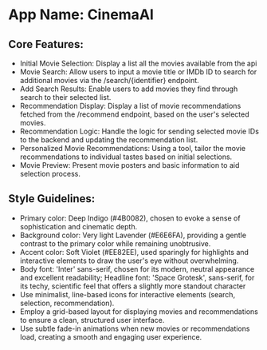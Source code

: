 # **App Name**: CinemaAI

## Core Features:

- Initial Movie Selection: Display a list all the movies available from the api
- Movie Search: Allow users to input a movie title or IMDb ID to search for additional movies via the /search/{identifier} endpoint.
- Add Search Results: Enable users to add movies they find through search to their selected list.
- Recommendation Display: Display a list of movie recommendations fetched from the /recommend endpoint, based on the user's selected movies.
- Recommendation Logic: Handle the logic for sending selected movie IDs to the backend and updating the recommendation list.
- Personalized Movie Recommendations: Using a tool, tailor the movie recommendations to individual tastes based on initial selections.
- Movie Preview: Present movie posters and basic information to aid selection process.

## Style Guidelines:

- Primary color: Deep Indigo (#4B0082), chosen to evoke a sense of sophistication and cinematic depth.
- Background color: Very light Lavender (#E6E6FA), providing a gentle contrast to the primary color while remaining unobtrusive.
- Accent color: Soft Violet (#EE82EE), used sparingly for highlights and interactive elements to draw the user's eye without overwhelming.
- Body font: 'Inter' sans-serif, chosen for its modern, neutral appearance and excellent readability; Headline font: 'Space Grotesk', sans-serif, for its techy, scientific feel that offers a slightly more standout character
- Use minimalist, line-based icons for interactive elements (search, selection, recommendation).
- Employ a grid-based layout for displaying movies and recommendations to ensure a clean, structured user interface.
- Use subtle fade-in animations when new movies or recommendations load, creating a smooth and engaging user experience.